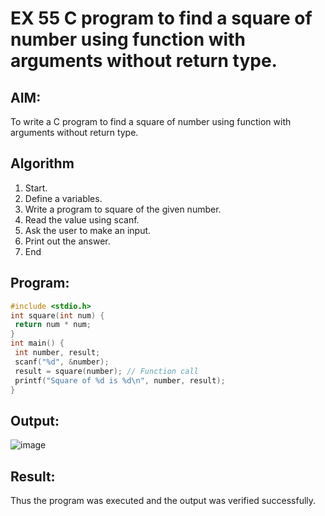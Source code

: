 # EX 55 C program to find a square of number using function with arguments without return type.
## AIM:
To write a C program to find a square of number using function with arguments without return type.

## Algorithm
1. Start.
2. Define a variables.
3. Write a program to square of the given number.
4. Read the value using scanf.
5. Ask the user to make an input.
6. Print out the answer.
7. End
   

## Program:
```c
#include <stdio.h>
int square(int num) {
 return num * num;
}
int main() {
 int number, result;
 scanf("%d", &number);
 result = square(number); // Function call
 printf("Square of %d is %d\n", number, result);
}

```

## Output:

![image](https://github.com/user-attachments/assets/27ebff1c-0475-408c-bf35-aeb099ec6ce9)


## Result:
Thus the program was executed and the output was verified successfully.
